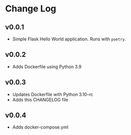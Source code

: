 # Change Log

## v0.0.1

- Simple Flask Hello World application. Runs with `poetry`.

## v0.0.2

- Adds Dockerfile using Python 3.9

## v0.0.3

- Updates Dockerfile with Python 3.10-rc
- Adds this CHANGELOG file

## v0.0.4

- Adds docker-compose.yml
